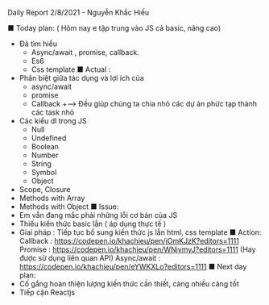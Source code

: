 Daily Report 2/8/2021 - Nguyễn Khắc Hiếu

 
■ Today plan: ( Hôm nay e tập trung vào JS cả basic, nâng cao)
 - Đã tìm hiểu
      + Async/await , promise, callback.
      + Es6
      + Css template
■ Actual  :
 - Phân biệt giữa tác dụng và lợi ích của 
    + async/await
    + promise
    + Callback
    +--> Đều giúp chúng ta chia nhỏ các dự án phức tạp thành các task nhỏ 
 - Các kiểu dl trong JS   
    + Null
    + Undefined
    + Boolean
    + Number
    + String 
    + Symbol
    + Object
 - Scope, Closure
 - Methods with Array
 - Methods with Object
■ Issue: 
- Em vẫn đang mắc phải những lỗi cơ bản của JS
- Thiếu kiến thức basic lẫn ( áp dụng thực tế )
- Giai pháp : Tiếp tục bổ sung kiến thức js lẫn html, css template
■ Action:
    Callback : https://codepen.io/khachieu/pen/jOmKJzK?editors=1111
    Promise : https://codepen.io/khachieu/pen/WNjymyJ?editors=1111 (Hay được sử dụng liên quan API)
    Async/await : https://codepen.io/khachieu/pen/eYWKXLo?editors=1111
■ Next day plan: 		
- Cố gắng hoàn thiện lượng kiến thức cần thiết, càng nhiều càng tốt
- Tiếp cận Reactjs
